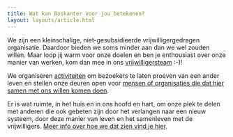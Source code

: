 ```yaml
---
title: Wat kan Boskanter voor jou betekenen?
layout: layouts/article.html
---
```



We zijn een kleinschalige, niet-gesubsidieerde vrijwilligergedragen organisatie. Daardoor bieden we soms minder aan dan we wel zouden willen. Maar loop jij warm voor onze doelen en ben je enthousiast over onze manier van werken, kom dan mee in ons [vrijwilligersteam](voluntee/local) :-)!

We organiseren [activiteiten](activities) om bezoekers te laten proeven van een ander leven en stellen onze deuren open voor [mensen of organisaties die dat hier samen met ons willen komen doen](location).

Er is wat ruimte, in het huis en in ons hoofd en hart, om onze plek te delen met anderen die ook gebeten zijn door het verlangen naar een nieuw systeem, door deze manier van leven en het samenleven met de vrijwilligers. [Meer info over hoe we dat zien vind je hier](cohousen).
